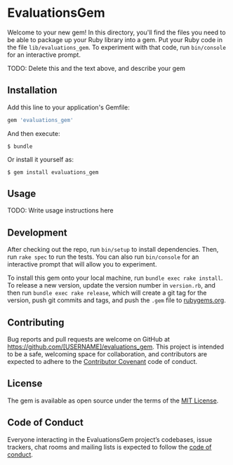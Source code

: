# EvaluationsGem

Welcome to your new gem! In this directory, you'll find the files you need to be able to package up your Ruby library into a gem. Put your Ruby code in the file `lib/evaluations_gem`. To experiment with that code, run `bin/console` for an interactive prompt.

TODO: Delete this and the text above, and describe your gem

## Installation

Add this line to your application's Gemfile:

```ruby
gem 'evaluations_gem'
```

And then execute:

    $ bundle

Or install it yourself as:

    $ gem install evaluations_gem

## Usage

TODO: Write usage instructions here

## Development

After checking out the repo, run `bin/setup` to install dependencies. Then, run `rake spec` to run the tests. You can also run `bin/console` for an interactive prompt that will allow you to experiment.

To install this gem onto your local machine, run `bundle exec rake install`. To release a new version, update the version number in `version.rb`, and then run `bundle exec rake release`, which will create a git tag for the version, push git commits and tags, and push the `.gem` file to [rubygems.org](https://rubygems.org).

## Contributing

Bug reports and pull requests are welcome on GitHub at https://github.com/[USERNAME]/evaluations_gem. This project is intended to be a safe, welcoming space for collaboration, and contributors are expected to adhere to the [Contributor Covenant](http://contributor-covenant.org) code of conduct.

## License

The gem is available as open source under the terms of the [MIT License](https://opensource.org/licenses/MIT).

## Code of Conduct

Everyone interacting in the EvaluationsGem project’s codebases, issue trackers, chat rooms and mailing lists is expected to follow the [code of conduct](https://github.com/[USERNAME]/evaluations_gem/blob/master/CODE_OF_CONDUCT.md).
